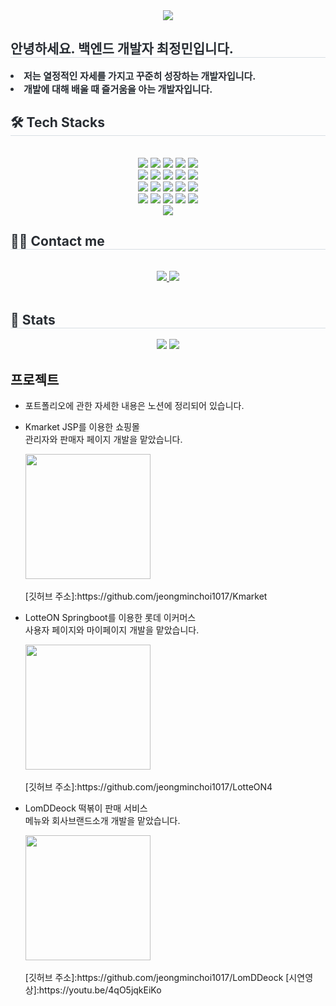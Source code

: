 <div align= "center">
    <img src="https://capsule-render.vercel.app/api?type=wave&color=gradient&height=180&text=Who%20is%20JeongMin?&animation=fadeIn&fontColor=000000&fontSize=70" />
    </div>
    <div style="text-align: left;"> 
    <h2 style="border-bottom: 1px solid #d8dee4; color: #282d33;"> 안녕하세요. 백엔드 개발자 최정민입니다. </h2>  
    <div style="font-weight: 700; font-size: 15px; text-align: left; color: #282d33;"> <li> 저는 열정적인 자세를 가지고 꾸준히 성장하는 개발자입니다. </li><li> 개발에 대해 배울 때 즐거움을 아는 개발자입니다. </div> 
    </div>
    <div style="text-align: left;">
    <h2 style="border-bottom: 1px solid #d8dee4; color: #282d33;"> 🛠️ Tech Stacks </h2> <br> 
    <div  align= "center"> <img src="https://img.shields.io/badge/Apache Tomcat-F8DC75?style=flat-square&logo=Apache Tomcat&logoColor=white">
          <img src="https://img.shields.io/badge/Amazon AWS-232F3E?style=flat-square&logo=Amazon AWS&logoColor=white">
          <img src="https://img.shields.io/badge/Bootstrap-7952B3?style=flat-square&logo=Bootstrap&logoColor=white">
          <img src="https://img.shields.io/badge/CSS3-1572B6?style=flat-square&logo=CSS3&logoColor=white">
          <img src="https://img.shields.io/badge/Discord-5865F2?style=flat-square&logo=Discord&logoColor=white">
          <br/><img src="https://img.shields.io/badge/Git-F05032?style=flat-square&logo=Git&logoColor=white">
          <img src="https://img.shields.io/badge/Github-181717?style=flat-square&logo=Github&logoColor=white">
          <img src="https://img.shields.io/badge/HTML5-E34F26?style=flat-square&logo=HTML5&logoColor=white">
          <img src="https://img.shields.io/badge/jQuery-0769AD?style=flat-square&logo=jQuery&logoColor=white">
          <img src="https://img.shields.io/badge/Java-007396?style=flat-square&logo=Java&logoColor=white">
          <br/><img src="https://img.shields.io/badge/Javascript-F7DF1E?style=flat-square&logo=Javascript&logoColor=white">
          <img src="https://img.shields.io/badge/Linux-FCC624?style=flat-square&logo=Linux&logoColor=white">
          <img src="https://img.shields.io/badge/MySQL-4479A1?style=flat-square&logo=MySQL&logoColor=white">
          <img src="https://img.shields.io/badge/Node.js-339933?style=flat-square&logo=Node.js&logoColor=white">
          <img src="https://img.shields.io/badge/Notion-000000?style=flat-square&logo=Notion&logoColor=white">
          <br/><img src="https://img.shields.io/badge/Oracle-F80000?style=flat-square&logo=Oracle&logoColor=white">
          <img src="https://img.shields.io/badge/React-61DAFB?style=flat-square&logo=React&logoColor=white">
          <img src="https://img.shields.io/badge/Slack-4A154B?style=flat-square&logo=Slack&logoColor=white">
          <img src="https://img.shields.io/badge/Spring-6DB33F?style=flat-square&logo=Spring&logoColor=white">
          <img src="https://img.shields.io/badge/Spring Boot-6DB33F?style=flat-square&logo=Spring Boot&logoColor=white">
          <br/><img src="https://img.shields.io/badge/Vue.js-4FC08D?style=flat-square&logo=Vue.js&logoColor=white">
          </div>
    </div>
    <div style="text-align: left;">
        <h2 style="border-bottom: 1px solid #d8dee4; color: #282d33;"> 🧑‍💻 Contact me </h2> <br> 
        <div align= "center"> <a href=mailto:jeongminchoi1017@gmail.com> <img src="https://img.shields.io/badge/Gmail-EA4335?style=for-the-badge&logo=Gmail&logoColor=white&link=mailto:jeongminchoi1017@gmail.com"> </a>
             <a href=https://sleet-nyala-4cc.notion.site/JEONGMIN-s-CHALLENGE-199aac40f77949ad933a660ed8263900?pvs=4> <img src="https://img.shields.io/badge/Notion-000000?style=for-the-badge&logo=Notion&logoColor=white&link=https://sleet-nyala-4cc.notion.site/JEONGMIN-s-CHALLENGE-199aac40f77949ad933a660ed8263900?pvs=4"> </a>
              </div>  <br> 
        <div align= "center">  </div> 
        </div>
        <div align= "center">  </div> 
    </div>
    <div style="text-align: left;"> 
    <h2 style="border-bottom: 1px solid #d8dee4; color: #282d33;"> 🏅 Stats </h2> <div align= "center"> <img src="https://github-readme-stats.vercel.app/api?username=jeongminchoi1017&bg_color=180,00000000,&title_color=000000&text_color=000000"
         /> <img src="https://github-readme-stats.vercel.app/api/top-langs/?username=jeongminchoi1017&layout=compact&bg_color=180,00000000,&title_color=000000&text_color=000000"
           /> </div> 
    </div>
        
## 프로젝트

- 포트폴리오에 관한 자세한 내용은 노션에 정리되어 있습니다.
  
- Kmarket
  JSP를 이용한 쇼핑몰<br/>
  관리자와 판매자 페이지 개발을 맡았습니다.<br/>
  <div style="text-align:left;">
      <img src="https://github.com/jeongminchoi1017/jeongminchoi1017/assets/153606946/aaabc042-4d85-4fa8-823d-12c241780d95" width="200" height="200"/>
  </div><br/>
  [깃허브 주소]:https://github.com/jeongminchoi1017/Kmarket
  
- LotteON
  Springboot를 이용한 롯데 이커머스<br/>
  사용자 페이지와 마이페이지 개발을 맡았습니다.<br/>
  <div style="text-align:left;">
      <img src="https://github.com/jeongminchoi1017/jeongminchoi1017/assets/153606946/68226cf1-bdc1-46e1-bde3-321a6552f364" width="200" height="200"/>
  </div><br/>
  [깃허브 주소]:https://github.com/jeongminchoi1017/LotteON4
  
- LomDDeock
  떡볶이 판매 서비스<br/>
  메뉴와 회사브랜드소개 개발을 맡았습니다.<br/>
  <div style="text-align:left;">
      <img src="https://github.com/jeongminchoi1017/jeongminchoi1017/assets/153606946/7aed57f0-6d2e-45f1-abce-a29a4a80943c" width="200" height="200"/>
  </div><br/>
  [깃허브 주소]:https://github.com/jeongminchoi1017/LomDDeock
  [시연영상]:https://youtu.be/4qO5jqkEiKo

